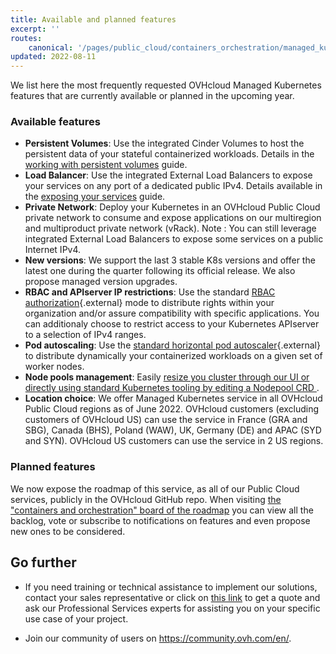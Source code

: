 ```yaml
---
title: Available and planned features
excerpt: ''
routes:
    canonical: '/pages/public_cloud/containers_orchestration/managed_kubernetes/available-upcoming-features'
updated: 2022-08-11
---
```


We list here the most frequently requested OVHcloud Managed Kubernetes features that are currently available or planned in the upcoming year.

### Available features

- **Persistent Volumes**: Use the integrated Cinder Volumes to host the persistent data of your stateful containerized workloads. Details in the [working with persistent volumes](/pages/public_cloud/containers_orchestration/managed_kubernetes/persistent-volumes-on-ovh-managed-kubernetes) guide.
- **Load Balancer**: Use the integrated External Load Balancers to expose your services on any port of a dedicated public IPv4. Details available in the [exposing your services](/pages/public_cloud/containers_orchestration/managed_kubernetes/using-lb) guide.
- **Private Network**: Deploy your Kubernetes in an OVHcloud Public Cloud private network to consume and expose applications on our multiregion and multiproduct private network (vRack). Note : You can still leverage integrated External Load Balancers to expose some services on a public Internet IPv4.
- **New versions**: We support the last 3 stable K8s versions and offer the latest one during the quarter following its official release. We also propose managed version upgrades.
- **RBAC and APIserver IP restrictions**: Use the standard [RBAC authorization](https://kubernetes.io/docs/reference/access-authn-authz/rbac/){.external} mode to distribute rights within your organization and/or assure compatibility with specific applications. You can additionaly choose to restrict access to your Kubernetes APIserver to a selection of IPv4 ranges.
- **Pod autoscaling**: Use the [standard horizontal pod autoscaler](https://kubernetes.io/docs/tasks/run-application/horizontal-pod-autoscale/){.external} to distribute dynamically your containerized workloads on a given set of worker nodes.
- **Node pools management**: Easily [resize you cluster through our UI or directly using standard Kubernetes tooling by editing a Nodepool CRD ](/pages/public_cloud/containers_orchestration/managed_kubernetes/node-pools-crd) .
- **Location choice**: We offer Managed Kubernetes service in all OVHcloud Public Cloud regions as of June 2022. OVHcloud customers (excluding customers of OVHcloud US) can use the service in France (GRA and SBG), Canada (BHS), Poland (WAW), UK, Germany (DE) and APAC (SYD and SYN). OVHcloud US customers can use the service in 2 US regions.

### Planned features

We now expose the roadmap of this service, as all of our Public Cloud services, publicly in the OVHcloud GitHub repo.
When visiting [the "containers and orchestration" board of the roadmap](https://github.com/ovh/public-cloud-roadmap/projects/1) you can view all the backlog, vote or subscribe to notifications on features and even propose new ones to be considered.

## Go further

- If you need training or technical assistance to implement our solutions, contact your sales representative or click on [this link](https://www.ovhcloud.com/es/professional-services/) to get a quote and ask our Professional Services experts for assisting you on your specific use case of your project.

- Join our community of users on <https://community.ovh.com/en/>.


